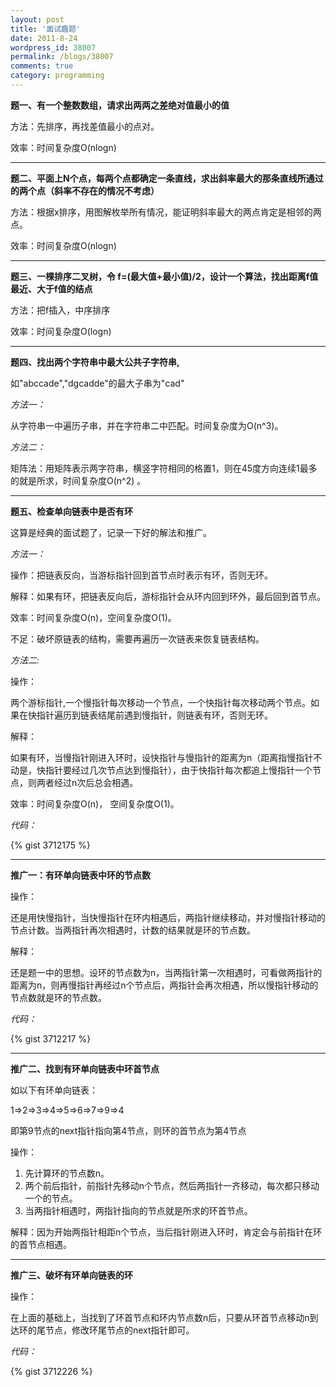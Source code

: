 ```yaml
---
layout: post
title: '面试趣题'
date: 2011-8-24
wordpress_id: 38007
permalink: /blogs/38007
comments: true
category: programming
---
```


**题一、有一个整数数组，请求出两两之差绝对值最小的值**

方法：先排序，再找差值最小的点对。

效率：时间复杂度O(nlogn)

---

**题二、平面上N个点，每两个点都确定一条直线，求出斜率最大的那条直线所通过的两个点（斜率不存在的情况不考虑）**

方法：根据x排序，用图解枚举所有情况，能证明斜率最大的两点肯定是相邻的两点。

效率：时间复杂度O(nlogn)

---
**题三、一棵排序二叉树，令 f=(最大值+最小值)/2，设计一个算法，找出距离f值最近、大于f值的结点**

方法：把f插入，中序排序

效率：时间复杂度O(logn)

<!--more-->

---
**题四、找出两个字符串中最大公共子字符串,**

如"abccade","dgcadde"的最大子串为"cad"

*方法一：*

从字符串一中遍历子串，并在字符串二中匹配。时间复杂度为O(n^3)。

*方法二：*

矩阵法：用矩阵表示两字符串，横竖字符相同的格置1，则在45度方向连续1最多的就是所求，时间复杂度O(n^2) 。

---
**题五、检查单向链表中是否有环**

这算是经典的面试题了，记录一下好的解法和推广。

*方法一：*

操作：把链表反向，当游标指针回到首节点时表示有环，否则无环。

解释：如果有环，把链表反向后，游标指针会从环内回到环外，最后回到首节点。

效率：时间复杂度O(n)，空间复杂度O(1)。

不足：破坏原链表的结构，需要再遍历一次链表来恢复链表结构。

*方法二:*

操作：

两个游标指针,一个慢指针每次移动一个节点，一个快指针每次移动两个节点。如果在快指针遍历到链表结尾前遇到慢指针，则链表有环，否则无环。

解释：

如果有环，当慢指针刚进入环时，设快指针与慢指针的距离为n（距离指慢指针不动是，快指针要经过几次节点达到慢指针），由于快指针每次都追上慢指针一个节点，则两者经过n次后总会相遇。

效率：时间复杂度O(n)， 空间复杂度O(1)。

*代码：*

{% gist 3712175 %}


---
**推广一：有环单向链表中环的节点数**

操作：

还是用快慢指针，当快慢指针在环内相遇后，两指针继续移动，并对慢指针移动的节点计数。当两指针再次相遇时，计数的结果就是环的节点数。


解释：

还是题一中的思想。设环的节点数为n，当两指针第一次相遇时，可看做两指针的距离为n，则再慢指针再经过n个节点后，两指针会再次相遇，所以慢指针移动的节点数就是环的节点数。


*代码：*

{% gist 3712217 %}


---
**推广二、找到有环单向链表中环首节点**

如以下有环单向链表：

1=>2=>3=>4=>5=>6=>7=>9=>4

即第9节点的next指针指向第4节点，则环的首节点为第4节点


操作：
 
1. 先计算环的节点数n。
2. 两个前后指针，前指针先移动n个节点，然后两指针一齐移动，每次都只移动一个的节点。
3. 当两指针相遇时，两指针指向的节点就是所求的环首节点。

解释：因为开始两指针相距n个节点，当后指针刚进入环时，肯定会与前指针在环的首节点相遇。


---
**推广三、破坏有环单向链表的环**

操作：

在上面的基础上，当找到了环首节点和环内节点数n后，只要从环首节点移动n到达环的尾节点，修改环尾节点的next指针即可。


*代码：*

{% gist 3712226 %}

